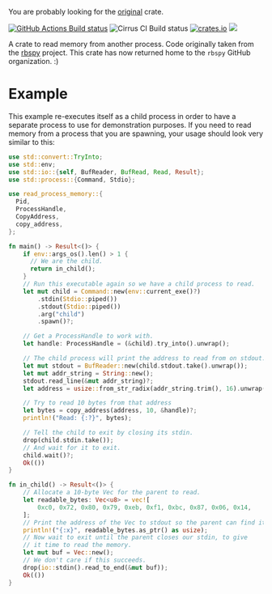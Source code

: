 You are probably looking for the [original](https://crates.io/crates/read-process-memory) crate.

[![GitHub Actions Build status](https://github.com/rbspy/read-process-memory/actions/workflows/build.yml/badge.svg)](https://github.com/rbspy/read-process-memory/actions/workflows/build.yml) ![Cirrus CI Build status](https://api.cirrus-ci.com/github/luser/read-process-memory.svg) [![crates.io](https://img.shields.io/crates/v/read-process-memory.svg)](https://crates.io/crates/read-process-memory) [![](https://docs.rs/read-process-memory/badge.svg)](https://docs.rs/read-process-memory)

A crate to read memory from another process. Code originally taken from the [rbspy](https://github.com/rbspy/rbspy/) project. This crate has now returned home to the `rbspy` GitHub organization. :)

# Example

This example re-executes itself as a child process in order to have a separate process to use for demonstration purposes. If you need to read memory from a process that you are spawning, your usage should look very similar to this:

```rust
use std::convert::TryInto;
use std::env;
use std::io::{self, BufReader, BufRead, Read, Result};
use std::process::{Command, Stdio};

use read_process_memory::{
  Pid,
  ProcessHandle,
  CopyAddress,
  copy_address,
};

fn main() -> Result<()> {
    if env::args_os().len() > 1 {
      // We are the child.
      return in_child();
    }
    // Run this executable again so we have a child process to read.
    let mut child = Command::new(env::current_exe()?)
        .stdin(Stdio::piped())
        .stdout(Stdio::piped())
        .arg("child")
        .spawn()?;

    // Get a ProcessHandle to work with.
    let handle: ProcessHandle = (&child).try_into().unwrap();

    // The child process will print the address to read from on stdout.
    let mut stdout = BufReader::new(child.stdout.take().unwrap());
    let mut addr_string = String::new();
    stdout.read_line(&mut addr_string)?;
    let address = usize::from_str_radix(addr_string.trim(), 16).unwrap();

    // Try to read 10 bytes from that address
    let bytes = copy_address(address, 10, &handle)?;
    println!("Read: {:?}", bytes);

    // Tell the child to exit by closing its stdin.
    drop(child.stdin.take());
    // And wait for it to exit.
    child.wait()?;
    Ok(())
}

fn in_child() -> Result<()> {
    // Allocate a 10-byte Vec for the parent to read.
    let readable_bytes: Vec<u8> = vec![
        0xc0, 0x72, 0x80, 0x79, 0xeb, 0xf1, 0xbc, 0x87, 0x06, 0x14,
    ];
    // Print the address of the Vec to stdout so the parent can find it.
    println!("{:x}", readable_bytes.as_ptr() as usize);
    // Now wait to exit until the parent closes our stdin, to give
    // it time to read the memory.
    let mut buf = Vec::new();
    // We don't care if this succeeds.
    drop(io::stdin().read_to_end(&mut buf));
    Ok(())
}

```
